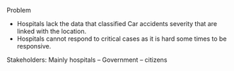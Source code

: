
Problem
-	Hospitals lack the data that classified Car accidents severity that are linked with the location.
-	Hospitals cannot respond to critical cases as it is hard some times to be responsive.

Stakeholders: 
Mainly hospitals – Government – citizens

